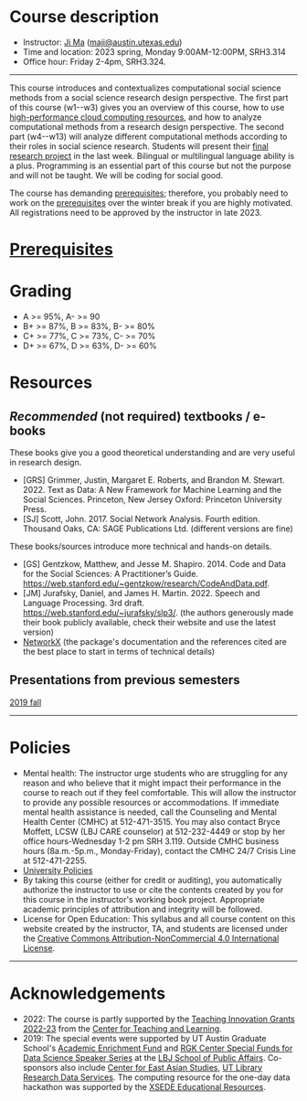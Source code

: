 # Course description

<!-- <span style="color:red"><span style="font-size:6em;">Revising for 2023 spring, check back in 2022 fall or contact instructor</span></span>. -->

- Instructor: [Ji Ma](https://jima.me) (maji@austin.utexas.edu)
- Time and location: 2023 spring, Monday 9:00AM-12:00PM, SRH3.314
- Office hour: Friday 2-4pm, SRH3.324.

---
This course introduces and contextualizes computational social science methods from a social science research design perspective. The first part of this course (w1--w3) gives you an overview of this course, how to use [high-performance cloud computing resources](https://www.tacc.utexas.edu/systems/chameleon), and how to analyze computational methods from a research design perspective. The second part (w4--w13) will analyze different computational methods according to their roles in social science research. Students will present their [final research project](/final) in the last week. Bilingual or multilingual language ability is a plus. Programming is an essential part of this course but not the purpose and will not be taught. We will be coding for social good.

The course has demanding [prerequisites](/prerequisites); therefore, you probably need to work on the [prerequisites](/prerequisites) over the winter break if you are highly motivated. All registrations need to be approved by the instructor in late 2023. 

<!-- You can [join the learning group](https://uta-css.slack.com) where more learning resources will be shared. -->

# [Prerequisites](/prerequisites)

# Grading
<!-- 40% [assignments](/assignments/), 20% [presentation of datasets](/data_topic/), and 40% [final project](/final/). -->

- A >= 95%, A- >= 90
- B+ >= 87%, B >= 83%, B- >= 80%
- C+ >= 77%, C >= 73%, C- >= 70%
- D+ >= 67%, D >= 63%, D- >= 60%

# Resources

## _Recommended_ (not required) textbooks / e-books

These books give you a good theoretical understanding and are very useful in research design.

- [GRS] Grimmer, Justin, Margaret E. Roberts, and Brandon M. Stewart. 2022. Text as Data: A New Framework for Machine Learning and the Social Sciences. Princeton, New Jersey Oxford: Princeton University Press.
- [SJ] Scott, John. 2017. Social Network Analysis. Fourth edition. Thousand Oaks, CA: SAGE Publications Ltd. (different versions are fine)

These books/sources introduce more technical and hands-on details.

- [GS] Gentzkow, Matthew, and Jesse M. Shapiro. 2014. Code and Data for the Social Sciences: A Practitioner’s Guide. https://web.stanford.edu/~gentzkow/research/CodeAndData.pdf.
- [JM] Jurafsky, Daniel, and James H. Martin. 2022. Speech and Language Processing. 3rd draft. https://web.stanford.edu/~jurafsky/slp3/. (the authors generously made their book publicly available, check their website and use the latest version)
- [NetworkX](https://networkx.org/) (the package's documentation and the references cited are the best place to start in terms of technical details)

## Presentations from previous semesters

[2019 fall](https://drive.google.com/drive/folders/1GXDiy4dFq1i00U0qNhTtKM0YJMCOGsvd?usp=sharing)


---
# Policies

- Mental health: The instructor urge students who are struggling for any reason and who believe that it might impact their performance in the course to reach out if they feel comfortable. This will allow the instructor to provide any possible resources or accommodations. If immediate mental health assistance is needed, call the Counseling and Mental Health Center (CMHC) at 512-471-3515. You may also contact Bryce Moffett, LCSW (LBJ CARE counselor) at 512-232-4449 or stop by her office hours-Wednesday 1-2 pm SRH 3.119. Outside CMHC business hours (8a.m.-5p.m., Monday-Friday), contact the CMHC 24/7 Crisis Line at 512-471-2255.
- [University Policies](https://amgps.jima.me/policies/)
- By taking this course (either for credit or auditing), you automatically authorize the instructor to use or cite the contents created by you for this course in the instructor's working book project. Appropriate academic principles of attribution and integrity will be followed.
- License for Open Education: This syllabus and all course content on this website created by the instructor, TA, and students are licensed under the [Creative Commons Attribution-NonCommercial 4.0 International License](https://creativecommons.org/licenses/by-nc/4.0/).


---
# Acknowledgements

- 2022: The course is partly supported by the [Teaching Innovation Grants 2022-23](https://ctl.utexas.edu/grants-fellowships/teaching-innovation-grants-2022-2023) from the [Center for Teaching and Learning](https://ctl.utexas.edu/).
- 2019: The special events were supported by UT Austin Graduate School's [Academic Enrichment Fund](https://gradschool.utexas.edu/finances/academic-enrichment) and [RGK Center Special Funds for Data Science Speaker Series](https://rgkcenter.org/) at the [LBJ School of Public Affairs](https://lbj.utexas.edu/). Co-sponsors also include [Center for East Asian Studies](https://liberalarts.utexas.edu/asianstudies/), [UT Library Research Data Services](https://www.lib.utexas.edu/research-help-support/research-data-services). The computing resource for the one-day data hackathon was supported by the [XSEDE Educational Resources](https://portal.xsede.org/allocations/education). 

<!-- ---
# Class profile

*Please briefly describe your previous experience of ''computational social science.''*

![previous experience](/assets/previous.png)

*What are the research interests that you hope to develop further through this course?*

![hope to develop](/assets/dev.png)

*Do you have any other suggestions or expectations?*

![hope to develop](/assets/expectations.png)
 -->